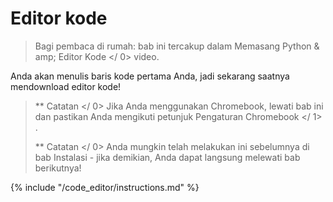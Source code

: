 # Editor kode

> Bagi pembaca di rumah: bab ini tercakup dalam  Memasang Python & amp; Editor Kode </ 0> video.</p> </blockquote> 
> 
> Anda akan menulis baris kode pertama Anda, jadi sekarang saatnya mendownload editor kode!
> 
> > ** Catatan </ 0> Jika Anda menggunakan Chromebook, lewati bab ini dan pastikan Anda mengikuti petunjuk  Pengaturan Chromebook </ 1> .</p> 
> > 
> > ** Catatan </ 0> Anda mungkin telah melakukan ini sebelumnya di bab Instalasi - jika demikian, Anda dapat langsung melewati bab berikutnya!</p> </blockquote> 
> > 
> > {% include "/code_editor/instructions.md" %}